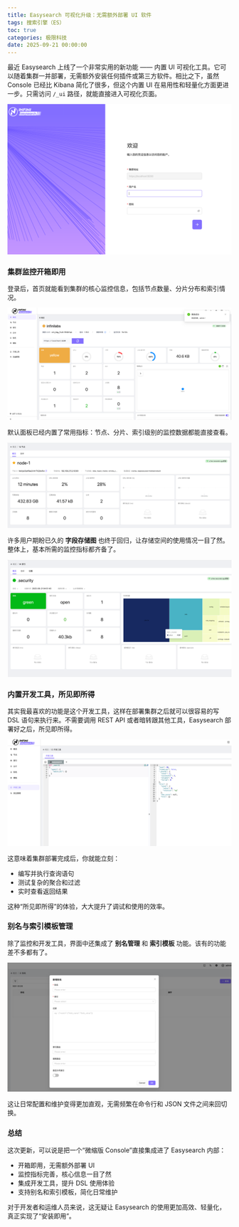 ```yaml
---
title: Easysearch 可视化升级：无需额外部署 UI 软件
tags: 搜索引擎（ES）
toc: true
categories: 极限科技
date: 2025-09-21 00:00:00
---
```


最近 Easysearch 上线了一个非常实用的新功能 —— 内置 UI 可视化工具。它可以随着集群一并部署，无需额外安装任何插件或第三方软件。相比之下，虽然 Console 已经比 Kibana 简化了很多，但这个内置 UI 在易用性和轻量化方面更进一步。只需访问 `/_ui` 路径，就能直接进入可视化页面。

![image-20250921045908492](https://raw.githubusercontent.com/cloudsmithy/picgo-imh/master/image-20250921045908492.png)

<!-- more -->

### 集群监控开箱即用

登录后，首页就能看到集群的核心监控信息，包括节点数量、分片分布和索引情况。

![image-20250921045940880](https://raw.githubusercontent.com/cloudsmithy/picgo-imh/master/image-20250921045940880-20250921051014825.png)

默认面板已经内置了常用指标：节点、分片、索引级别的监控数据都能直接查看。

![image-20250921050421668](https://raw.githubusercontent.com/cloudsmithy/picgo-imh/master/image-20250921050421668.png)

许多用户期盼已久的 **字段存储图** 也终于回归，让存储空间的使用情况一目了然。整体上，基本所需的监控指标都齐备了。

![image-20250921050532286](https://raw.githubusercontent.com/cloudsmithy/picgo-imh/master/image-20250921050532286-20250921051015123.png)

### 内置开发工具，所见即所得

其实我最喜欢的功能是这个开发工具，这样在部署集群之后就可以很容易的写 DSL 语句来执行来。不需要调用 REST API 或者暗转跟其他工具，Easysearch 部署好之后，所见即所得。

![image-20250921050208215](https://raw.githubusercontent.com/cloudsmithy/picgo-imh/master/image-20250921050208215-20250921051015269.png)

这意味着集群部署完成后，你就能立刻：

- 编写并执行查询语句
- 测试复杂的聚合和过滤
- 实时查看返回结果

这种“所见即所得”的体验，大大提升了调试和使用的效率。

### 别名与索引模板管理

除了监控和开发工具，界面中还集成了 **别名管理** 和 **索引模板** 功能。该有的功能差不多都有了。

![image-20250921050348521](https://raw.githubusercontent.com/cloudsmithy/picgo-imh/master/image-20250921050348521.png)

这让日常配置和维护变得更加直观，无需频繁在命令行和 JSON 文件之间来回切换。

### 总结

这次更新，可以说是把一个“微缩版 Console”直接集成进了 Easysearch 内部：

- 开箱即用，无需额外部署 UI
- 监控指标完善，核心信息一目了然
- 集成开发工具，提升 DSL 使用体验
- 支持别名和索引模板，简化日常维护

对于开发者和运维人员来说，这无疑让 Easysearch 的使用更加高效、轻量化，真正实现了“安装即用”。
